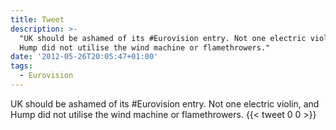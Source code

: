 ```yaml
---
title: Tweet
description: >-
  "UK should be ashamed of its #Eurovision entry. Not one electric violin,  and
  Hump did not utilise the wind machine or flamethrowers."
date: '2012-05-26T20:05:47+01:00'
tags:
  - Eurovision
---
```

UK should be ashamed of its #Eurovision entry. Not one electric violin,  and Hump did not utilise the wind machine or flamethrowers.
      {{< tweet 0 0 >}}
    
